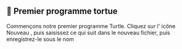 ## :book: Premier programme tortue
Commençons notre premier programme Turtle. Cliquez sur l' icône Nouveau , puis saisissez ce qui suit dans le nouveau fichier, puis enregistrez-le sous le nom

